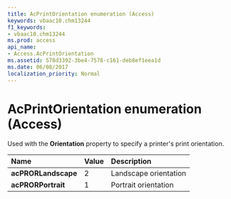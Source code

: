 ```yaml
---
title: AcPrintOrientation enumeration (Access)
keywords: vbaac10.chm13244
f1_keywords:
- vbaac10.chm13244
ms.prod: access
api_name:
- Access.AcPrintOrientation
ms.assetid: 578d3392-3be4-7578-c161-deb8ef1eea1d
ms.date: 06/08/2017
localization_priority: Normal
---
```



# AcPrintOrientation enumeration (Access)

Used with the  **Orientation** property to specify a printer's print orientation.



|Name|Value|Description|
|:-----|:-----|:-----|
|**acPRORLandscape**|2|Landscape orientation|
|**acPRORPortrait**|1|Portrait orientation|


